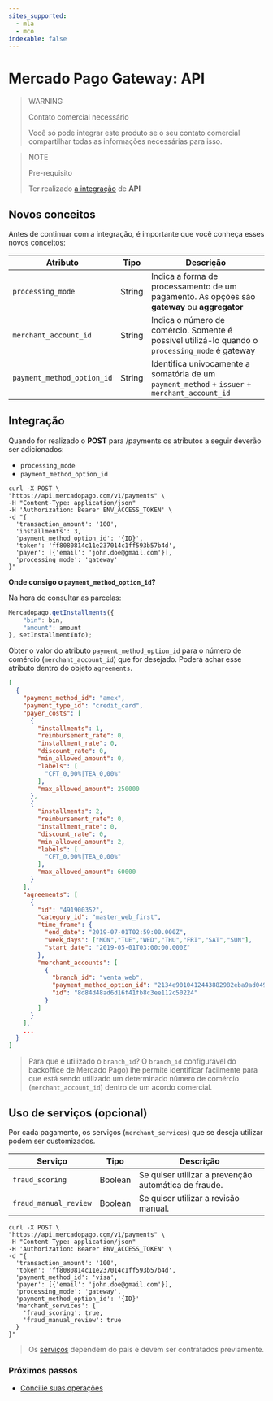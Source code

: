 ```yaml
---
sites_supported:
  - mla
  - mco
indexable: false
---
```


# Mercado Pago Gateway: API

> WARNING
>
> Contato comercial necessário
>
> Você só pode integrar este produto se o seu contato comercial compartilhar todas as informações necessárias para isso. 

> NOTE
>
> Pre-requisito
>
> Ter realizado [a integração](https://www.mercadopago[FAKER][URL][DOMAIN]/developers/pt/guides/online-payments/checkout-api/introduction) de **API**

## Novos conceitos

Antes de continuar com a integração, é importante que você conheça esses novos conceitos:

| Atributo | Tipo | Descrição |
| --- | --- | --- |
| `processing_mode` | String | Indica a forma de processamento de um pagamento. As opções são **gateway** ou **aggregator** |
| `merchant_account_id` | String | Indica o número de comércio. Somente é possível utilizá-lo quando o `processing_mode` é gateway |
| `payment_method_option_id` | String | Identifica univocamente a somatória de um `payment_method` + `issuer` + `merchant_account_id` |

## Integração

Quando for realizado o **POST** para /payments os atributos a seguir deverão ser adicionados:

* `processing_mode`
* `payment_method_option_id`

```curl
curl -X POST \
"https://api.mercadopago.com/v1/payments" \
-H "Content-Type: application/json"
-H 'Authorization: Bearer ENV_ACCESS_TOKEN' \
-d "{
  'transaction_amount': '100',
  'installments': 3,
  'payment_method_option_id': '{ID}',
  'token': 'ff8080814c11e237014c1ff593b57b4d',
  'payer': [{'email': 'john.doe@gmail.com'}],
  'processing_mode': 'gateway'
}"
```

**Onde consigo o `payment_method_option_id`?**

Na hora de consultar as parcelas:

```javascript
Mercadopago.getInstallments({
    "bin": bin,
    "amount": amount
}, setInstallmentInfo);
```

Obter o valor do atributo `payment_method_option_id` para o número de comércio (`merchant_account_id`) que for desejado. Poderá achar esse atributo dentro do objeto `agreements`.

```json
[
  {
    "payment_method_id": "amex",
    "payment_type_id": "credit_card",
    "payer_costs": [
      {
        "installments": 1,
        "reimbursement_rate": 0,
        "installment_rate": 0,
        "discount_rate": 0,
        "min_allowed_amount": 0,
        "labels": [
          "CFT_0,00%|TEA_0,00%"
        ],
        "max_allowed_amount": 250000
      },
      {
        "installments": 2,
        "reimbursement_rate": 0,
        "installment_rate": 0,
        "discount_rate": 0,
        "min_allowed_amount": 2,
        "labels": [
          "CFT_0,00%|TEA_0,00%"
        ],
        "max_allowed_amount": 60000
      }
    ],
    "agreements": [
      {
        "id": "491900352",
        "category_id": "master_web_first",
        "time_frame": {
          "end_date": "2019-07-01T02:59:00.000Z",
          "week_days": ["MON","TUE","WED","THU","FRI","SAT","SUN"],
          "start_date": "2019-05-01T03:00:00.000Z"
        },
        "merchant_accounts": [
          {
            "branch_id": "venta_web",
            "payment_method_option_id": "2134e9010412443882982eba9ad04913",
            "id": "8d84d48ad6d16f41fb8c3ee112c50224"
          }
        ]
      }
    ],
    ...
  }
]
```

> Para que é utilizado o `branch_id`? O `branch_id` configurável do backoffice de Mercado Pago) lhe permite identificar facilmente para que está sendo utilizado um determinado número de comércio (`merchant_account_id`) dentro de um acordo comercial.

## Uso de serviços (opcional)

Por cada pagamento, os serviços (`merchant_services`) que se deseja utilizar podem ser customizados.

| Serviço | Tipo | Descrição |
| --- | --- | --- |
| `fraud_scoring` | Boolean | Se quiser utilizar a prevenção automática de fraude. |
| `fraud_manual_review` | Boolean | Se quiser utilizar a revisão manual. |

```curl
curl -X POST \
"https://api.mercadopago.com/v1/payments" \
-H "Content-Type: application/json"
-H 'Authorization: Bearer ENV_ACCESS_TOKEN' \
-d "{
  'transaction_amount': '100',
  'token': 'ff8080814c11e237014c1ff593b57b4d',
  'payment_method_id': 'visa',
  'payer': [{'email': 'john.doe@gmail.com'}],
  'processing_mode': 'gateway',
  'payment_method_option_id': '{ID}'
  'merchant_services': {
    'fraud_scoring': true,
    'fraud_manual_review': true
  }
}"
```


> Os [serviços](https://www.mercadopago[FAKER][URL][DOMAIN]/developers/pt/guides/resources/localization/gateway) dependem do país e devem ser contratados previamente.

### Próximos passos

* [Concilie suas operações](https://www.mercadopago[FAKER][URL][DOMAIN]/developers/es/guides/online-payments/gateway/general-considerations/reconciliation/)
